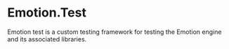 # Emotion.Test

Emotion test is a custom testing framework for testing the Emotion engine and its associated libraries.
